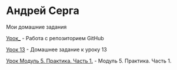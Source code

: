 # Андрей Серга
Мои домашние задания

[Урок_](https://vsk-serga.github.io/lesson_/ "Урок без номера") - Работа с репозиторием GitHub

[Урок 13](https://vsk-serga.github.io/lesson_13/ "Домашнее задание к уроку 13") - Домашнее задание к уроку 13

[Урок Модуль 5. Практика. Часть 1.](https://vsk-serga.github.io/lesson_14/ "Модуль 5. Практика. Часть 1.") - Модуль 5. Практика. Часть 1.
